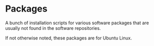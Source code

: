 # Packages

A bunch of installation scripts for various software packages that are usually not found in the software repositories.

If not otherwise noted, these packages are for Ubuntu Linux.
